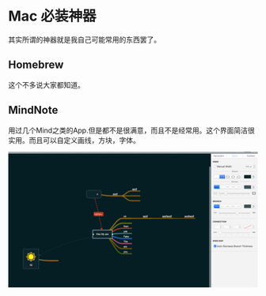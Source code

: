 # Mac 必装神器

其实所谓的神器就是我自己可能常用的东西罢了。

## Homebrew

这个不多说大家都知道。

## MindNote

用过几个Mind之类的App.但是都不是很满意，而且不是经常用。这个界面简洁很实用。而且可以自定义画线，方块，字体。

![](/assets/mindnote.png)

